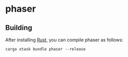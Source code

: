 # phaser

## Building

After installing [Rust](https://rustup.rs/), you can compile phaser as follows:

```shell
cargo xtask bundle phaser --release
```
